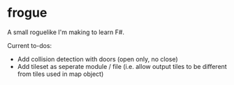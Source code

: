 # frogue

A small roguelike I'm making to learn F#.

Current to-dos:

- Add collision detection with doors (open only, no close)
- Add tileset as seperate module / file (i.e. allow output tiles to be different from tiles used in map object)
